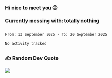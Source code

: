 ### Hi nice to meet you 😉 

### Currently messing with: totally nothing


 ##
 
<!--START_SECTION:waka-->

```txt
From: 13 September 2025 - To: 20 September 2025

No activity tracked
```

<!--END_SECTION:waka-->

##

### ✍️ Random Dev Quote
![](https://quotes-github-readme.vercel.app/api?type=horizontal&theme=dark)

##
